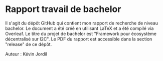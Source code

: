 # Rapport travail de bachelor

Il s'agit du dépôt GitHub qui contient mon rapport de recherche de niveau bachelor.
Le document a été créé en utilisant LaTeX et a été compilé via Overleaf.
Le titre du projet de bachelor est "Framework pour écosystème décentralisé sur I2C".
Le PDF du rapport est accessible dans la section "release" de ce dépôt.

Auteur : Kévin Jordil